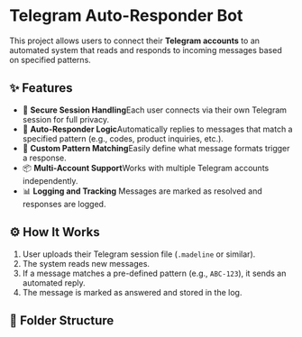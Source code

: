 
# Telegram Auto-Responder Bot

This project allows users to connect their **Telegram accounts** to an automated system that reads and responds to incoming messages based on specified patterns.

## ✨ Features

- 🔐 **Secure Session Handling**Each user connects via their own Telegram session for full privacy.
- 🤖 **Auto-Responder Logic**Automatically replies to messages that match a specified pattern (e.g., codes, product inquiries, etc.).
- 🧠 **Custom Pattern Matching**Easily define what message formats trigger a response.
- 📦 **Multi-Account Support**Works with multiple Telegram accounts independently.
- 📊 **Logging and Tracking**
  Messages are marked as resolved and responses are logged.

## ⚙️ How It Works

1. User uploads their Telegram session file (`.madeline` or similar).
2. The system reads new messages.
3. If a message matches a pre-defined pattern (e.g., `ABC-123`), it sends an automated reply.
4. The message is marked as answered and stored in the log.

## 📁 Folder Structure
